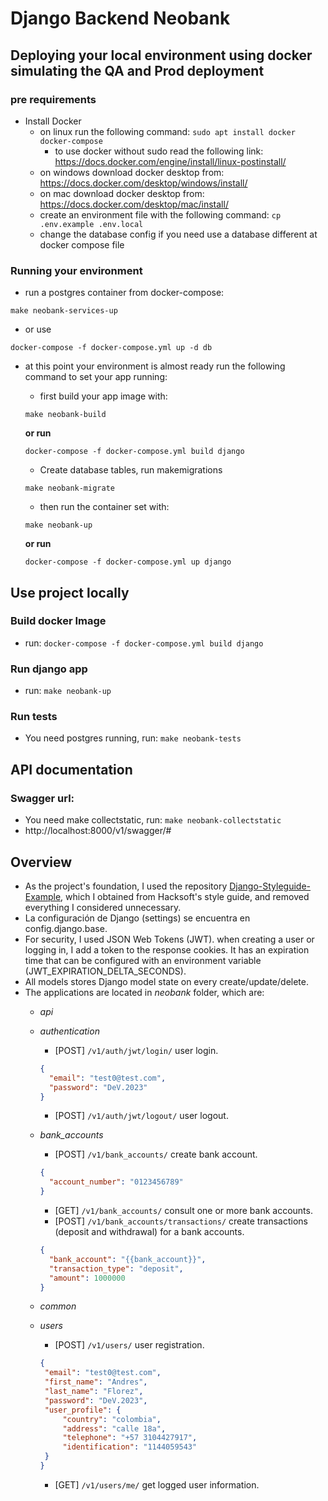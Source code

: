 # Django Backend Neobank

## Deploying your local environment using docker simulating the QA and Prod deployment

### pre requirements

- Install Docker
  - on linux run the following command: ```sudo apt install docker docker-compose```
    - to use docker without sudo read the following link: https://docs.docker.com/engine/install/linux-postinstall/
  - on windows download docker desktop from: https://docs.docker.com/desktop/windows/install/
  - on mac download docker desktop from: https://docs.docker.com/desktop/mac/install/
  - create an environment file with the following command: ```cp .env.example .env.local```
  - change the database config if you need use a database different at docker compose file


### Running your environment

- run a postgres container from docker-compose:
```shell
make neobank-services-up
```
- or use
```shell
docker-compose -f docker-compose.yml up -d db
```


- at this point your environment is almost ready run the following command to set your app running: 
  - first build your app image with: 
  ```shell
  make neobank-build
  ``` 
  **or run** 
  
  ```shell
  docker-compose -f docker-compose.yml build django
  ```
  - Create database tables, run makemigrations
  ```shell
  make neobank-migrate
  ```
  - then run the container set with: 
  ```shell
  make neobank-up
  ``` 
  
  **or run** 
  
  ```shell
  docker-compose -f docker-compose.yml up django
  ```

## Use project locally

### Build docker Image

 - run: `docker-compose -f docker-compose.yml build django`

### Run django app

  - run: `make neobank-up`

  ### Run tests
  - You  need postgres running, run: `make neobank-tests`


## API documentation

### Swagger url:
  - You  need make collectstatic, run: `make neobank-collectstatic`
  - http://localhost:8000/v1/swagger/#


## Overview
- As the project's foundation, I used the repository [Django-Styleguide-Example](https://github.com/HackSoftware/Django-Styleguide-Example/tree/master), which I obtained from Hacksoft's style guide, and removed everything I considered unnecessary.
- La configuración de Django (settings) se encuentra en config.django.base.
- For security, I used JSON Web Tokens (JWT). when creating a user or logging in, I add a token to the response cookies. It has an expiration time that can be configured with an environment variable (JWT_EXPIRATION_DELTA_SECONDS).
- All models stores Django model state on every create/update/delete.
- The applications are located in *neobank* folder, which are:
  - *api*
  - *authentication*
    - [POST] `/v1/auth/jwt/login/` user login.
    ```json
    {
      "email": "test0@test.com",
      "password": "DeV.2023"
    }
    ```
    - [POST] `/v1/auth/jwt/logout/` user logout.
  - *bank_accounts*
    - [POST] `/v1/bank_accounts/` create bank account.
    ```json
    {
      "account_number": "0123456789"
    }
    ```

    - [GET] `/v1/bank_accounts/` consult one or more bank accounts.
    - [POST] `/v1/bank_accounts/transactions/` create transactions (deposit and withdrawal) for a bank accounts.
    ```json
    {
      "bank_account": "{{bank_account}}",
      "transaction_type": "deposit",
      "amount": 1000000
    }
    ```

  - *common*
  - *users*
    - [POST] `/v1/users/` user registration.
     ```json
    {
      "email": "test0@test.com",
      "first_name": "Andres",
      "last_name": "Florez",
      "password": "DeV.2023",
      "user_profile": {
          "country": "colombia",
          "address": "calle 18a",
          "telephone": "+57 3104427917",
          "identification": "1144059543"
      }
    }
    ```
    - [GET] `/v1/users/me/` get logged user information.